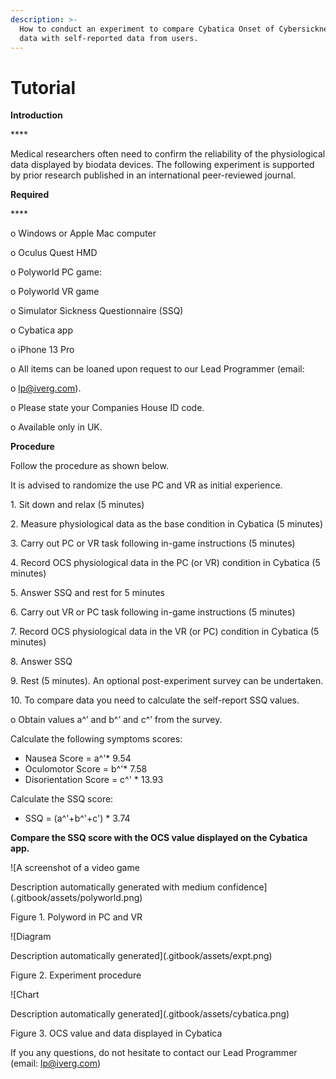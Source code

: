 ```yaml
---
description: >-
  How to conduct an experiment to compare Cybatica Onset of Cybersickness (OCS)
  data with self-reported data from users.
---
```


# Tutorial

**Introduction**

&#x20;****&#x20;

Medical researchers often need to confirm the reliability of the physiological data displayed by biodata devices. The following experiment is supported by prior research published in an international peer-reviewed journal.

&#x20;

**Required**

&#x20;****&#x20;

o   Windows or Apple Mac computer

o   Oculus Quest HMD

o   Polyworld PC game:

o   Polyworld VR game

o   Simulator Sickness Questionnaire (SSQ)

o   Cybatica app

o   iPhone 13 Pro

&#x20;

o   All items can be loaned upon request to our Lead Programmer (email:&#x20;

o   lp@iverg.com).

o   Please state your Companies House ID code.&#x20;

o   Available only in UK.

&#x20;

**Procedure**

&#x20;

Follow the procedure as shown below.

It is advised to randomize the use PC and VR as initial experience.

&#x20;

1\.     Sit down and relax (5 minutes)

2\.     Measure physiological data as the base condition in Cybatica (5 minutes)

3\.     Carry out PC or VR task following in-game instructions (5 minutes)

4\.     Record OCS physiological data in the PC (or VR) condition in Cybatica (5 minutes)

5\.     Answer SSQ and rest for 5 minutes

6\.     Carry out VR or PC task following in-game instructions (5 minutes)

7\.     Record OCS physiological data in the VR (or PC) condition in Cybatica (5 minutes)

8\.     Answer SSQ

9\.     Rest (5 minutes). An optional post-experiment survey can be undertaken.&#x20;

10\.  To compare data you need to calculate the self-report SSQ values.

o   Obtain values a^’ and b^’ and c^’ from the survey.

&#x20;

Calculate the following symptoms scores:

* Nausea Score = a^'\* 9.54
* Oculomotor Score = b^'\* 7.58
* Disorientation Score = c^' \* 13.93

Calculate the SSQ score:

* SSQ = (a^'+b^'+c') \* 3.74

&#x20;

**Compare the SSQ score with the OCS value displayed on the Cybatica app.**

![A screenshot of a video game

Description automatically generated with medium confidence](.gitbook/assets/polyworld.png)

Figure 1. Polyword in PC and VR

&#x20;

![Diagram

Description automatically generated](.gitbook/assets/expt.png)

Figure 2. Experiment procedure

&#x20;

&#x20;

![Chart

Description automatically generated](.gitbook/assets/cybatica.png)

Figure 3. OCS value and data displayed in Cybatica

&#x20;

If you any questions, do not hesitate to contact our Lead Programmer (email: [lp@iverg.com](mailto:lp@iverg.com))
